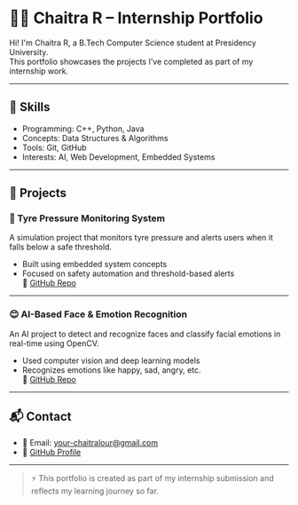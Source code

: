 # 👩‍💻 Chaitra R – Internship Portfolio

Hi! I'm Chaitra R, a B.Tech Computer Science student at Presidency University.  
This portfolio showcases the projects I’ve completed as part of my internship work.

---

## 🧠 Skills

- Programming: C++, Python, Java  
- Concepts: Data Structures & Algorithms  
- Tools: Git, GitHub  
- Interests: AI, Web Development, Embedded Systems

---

## 💼 Projects

### 🚗 Tyre Pressure Monitoring System
A simulation project that monitors tyre pressure and alerts users when it falls below a safe threshold.  
- Built using embedded system concepts  
- Focused on safety automation and threshold-based alerts  
🔗 [GitHub Repo](https://github.com/Chaitralour/tyre-pressure-monitoring-system)

---

### 😊 AI-Based Face & Emotion Recognition
An AI project to detect and recognize faces and classify facial emotions in real-time using OpenCV.  
- Used computer vision and deep learning models
-  Recognizes emotions like happy, sad, angry, etc.  
🔗 [GitHub Repo](https://github.com/Chaitralour/AI-Emotion-Face-Recognition)

---

## 📬 Contact

- 📧 Email: your-chaitralour@gmail.com
- 🔗 [GitHub Profile](https://github.com/Chaitralour)

---

> ⚡ This portfolio is created as part of my internship submission and reflects my learning journey so far. 
